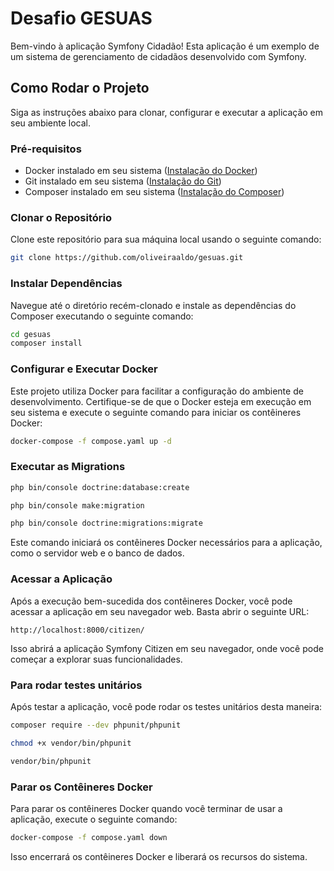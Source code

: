 # Desafio GESUAS

Bem-vindo à aplicação Symfony Cidadão! Esta aplicação é um exemplo de um sistema de gerenciamento de cidadãos desenvolvido com Symfony.

## Como Rodar o Projeto

Siga as instruções abaixo para clonar, configurar e executar a aplicação em seu ambiente local.

### Pré-requisitos

- Docker instalado em seu sistema ([Instalação do Docker](https://docs.docker.com/get-docker/))
- Git instalado em seu sistema ([Instalação do Git](https://git-scm.com/book/en/v2/Getting-Started-Installing-Git))
- Composer instalado em seu sistema ([Instalação do Composer](https://getcomposer.org/download/))

### Clonar o Repositório

Clone este repositório para sua máquina local usando o seguinte comando:

```bash
git clone https://github.com/oliveiraaldo/gesuas.git
```

### Instalar Dependências

Navegue até o diretório recém-clonado e instale as dependências do Composer executando o seguinte comando:

```bash
cd gesuas
composer install
```

### Configurar e Executar Docker

Este projeto utiliza Docker para facilitar a configuração do ambiente de desenvolvimento. Certifique-se de que o Docker esteja em execução em seu sistema e execute o seguinte comando para iniciar os contêineres Docker:

```bash
docker-compose -f compose.yaml up -d
```

### Executar as Migrations

```bash
php bin/console doctrine:database:create
```

```bash
php bin/console make:migration
```

```bash
php bin/console doctrine:migrations:migrate
```

Este comando iniciará os contêineres Docker necessários para a aplicação, como o servidor web e o banco de dados.

### Acessar a Aplicação

Após a execução bem-sucedida dos contêineres Docker, você pode acessar a aplicação em seu navegador web. Basta abrir o seguinte URL:

```
http://localhost:8000/citizen/
```

Isso abrirá a aplicação Symfony Citizen em seu navegador, onde você pode começar a explorar suas funcionalidades.

### Para rodar testes unitários
Após testar a aplicação, você pode rodar os testes unitários desta maneira:

```bash
composer require --dev phpunit/phpunit
```

```bash
chmod +x vendor/bin/phpunit
```

```bash
vendor/bin/phpunit
```

### Parar os Contêineres Docker

Para parar os contêineres Docker quando você terminar de usar a aplicação, execute o seguinte comando:

```bash
docker-compose -f compose.yaml down
```

Isso encerrará os contêineres Docker e liberará os recursos do sistema.
